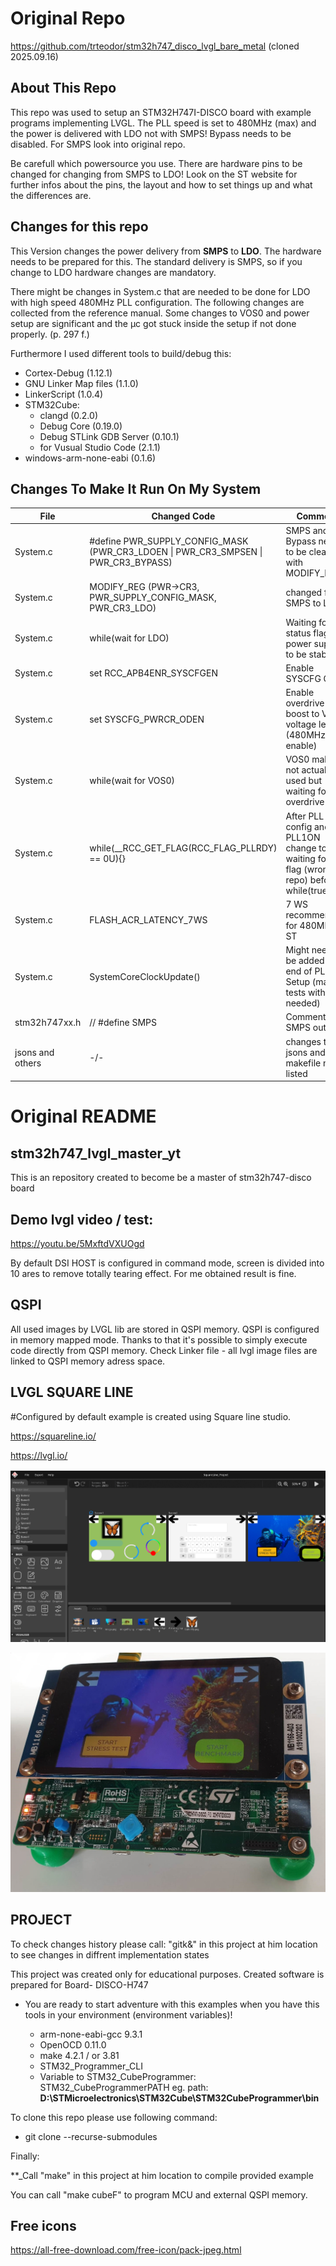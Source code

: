 # Original Repo
https://github.com/trteodor/stm32h747_disco_lvgl_bare_metal (cloned 2025.09.16)

## About This Repo
This repo was used to setup an STM32H747I-DISCO board with example programs implementing LVGL. The PLL speed is set to 480MHz (max) and the power is delivered with LDO not with SMPS! Bypass needs to be disabled. For SMPS look into original repo.

Be carefull which powersource you use. There are hardware pins to be changed for changing from SMPS to LDO! Look on the ST website for further infos about the pins, the layout and how to set things up and what the differences are.

## Changes for this repo
This Version changes the power delivery from **SMPS** to **LDO**. The hardware needs to be prepared for this. The standard delivery is SMPS, so if you change to LDO hardware changes are mandatory.

There might be changes in System.c that are needed to be done for LDO with high speed 480MHz PLL configuration. The following changes are collected from the reference manual. Some changes to VOS0 and power setup are significant and the µc got stuck inside the setup if not done properly. (p. 297 f.)

Furthermore I used different tools to build/debug this:

- Cortex-Debug (1.12.1)
- GNU Linker Map files (1.1.0)
- LinkerScript (1.0.4)
- STM32Cube:
	- clangd (0.2.0)
	- Debug Core (0.19.0)
	- Debug STLink GDB Server (0.10.1)
	- for Vusual Studio Code (2.1.1)
- windows-arm-none-eabi (0.1.6)

## Changes To Make It Run On My System
| File | Changed Code | Comment |
|------------------|------------------|------------------|
| System.c         | #define PWR_SUPPLY_CONFIG_MASK (PWR_CR3_LDOEN \| PWR_CR3_SMPSEN \| PWR_CR3_BYPASS) | SMPS and Bypass need to be cleared with MODIFY_REG() |
| System.c         | MODIFY_REG (PWR->CR3, PWR_SUPPLY_CONFIG_MASK, PWR_CR3_LDO) | changed from SMPS to LDO |
| System.c         | while(wait for LDO) | Waiting for status flag of power supply to be stable |
| System.c         | set RCC_APB4ENR_SYSCFGEN | Enable SYSCFG Clock |
| System.c         | set SYSCFG_PWRCR_ODEN | Enable overdrive to boost to VOS0 voltage level (480MHz enable) |
| System.c         | while(wait for VOS0) | VOS0 makro not actually used but waiting for overdrive |
| System.c         | while(__RCC_GET_FLAG(RCC_FLAG_PLLRDY) == 0U){} | After PLL config and PLL1ON change to waiting for rdy flag (wrong in repo) before: while(true) |
| System.c         | FLASH_ACR_LATENCY_7WS | 7 WS recommended for 480MHz by ST |
| System.c         | SystemCoreClockUpdate() | Might need to be added at end of PLL Setup (maybe tests with osci needed) |
| stm32h747xx.h    | // #define  SMPS | Commented SMPS out |
| jsons and others | -/- | changes to jsons and makefile not listed |

# Original README
## stm32h747_lvgl_master_yt
This is an repository created to become be a master of stm32h747-disco board

## Demo lvgl video / test:
   https://youtu.be/5MxftdVXUOgd

By default DSI HOST is configured in command mode, screen is divided into 10 ares to remove totally tearing effect.
For me obtained result is fine.

## QSPI
All used images by LVGL lib are stored in QSPI memory. QSPI is configured in memory mapped mode. Thanks to that it's possible to simply execute code directly from QSPI memory. Check Linker file - all lvgl image files are linked to QSPI memory adress space.

## LVGL SQUARE LINE
#Configured by default example is created using Square line studio.

https://squareline.io/

https://lvgl.io/


![LvglStudioScreenShot](https://github.com/trteodor/stm32h747_disco_lvgl_bare_metal/blob/master/Pictures/LvglStudioDemo.png)

![Discoh747board](https://github.com/trteodor/stm32h747_disco_lvgl_bare_metal/blob/master/Pictures/h747lvgl_Photo.jpg)

## PROJECT

To check changes history please call: "gitk&" in this project at him location to see changes in diffrent implementation states

This project was created only for educational purposes.
Created software is prepared for Board- DISCO-H747

* You are ready to start adventure with this examples when you have this tools in your environment (environment variables)!

    * arm-none-eabi-gcc 9.3.1
    * OpenOCD 0.11.0
    * make 4.2.1 / or 3.81
    * STM32_Programmer_CLI
    * Variable to STM32_CubeProgrammer: STM32_CubeProgrammerPATH eg. path: **D:\STMicroelectronics\STM32Cube\STM32CubeProgrammer\bin**


To clone this repo please use following command:
* git clone --recurse-submodules

Finally:

 **_Call "make" in this project at him location to compile provided example

You can call "make cubeF" to program MCU and external QSPI memory.

## Free icons
https://all-free-download.com/free-icon/pack-jpeg.html 
